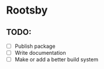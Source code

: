 # Rootsby

## TODO:
* [ ] Publish package
* [ ] Write documentation
* [ ] Make or add a better build system